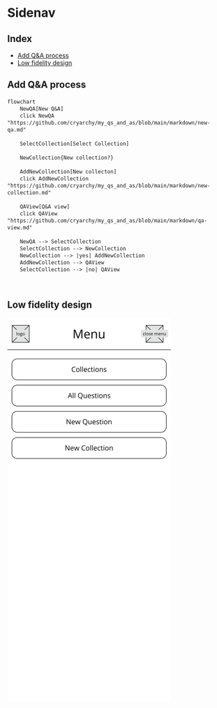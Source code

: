 # Sidenav

## Index

-   [Add Q&A process](#add-qa-process)
-   [Low fidelity design](#low-fidelity-design)

## Add Q&A process

```mermaid
flowchart
    NewQA[New Q&A]
    click NewQA "https://github.com/cryarchy/my_qs_and_as/blob/main/markdown/new-qa.md"

    SelectCollection[Select Collection]

    NewCollection{New collection?}

    AddNewCollection[New collecton]
    click AddNewCollection "https://github.com/cryarchy/my_qs_and_as/blob/main/markdown/new-collection.md"

    QAView[Q&A view]
    click QAView "https://github.com/cryarchy/my_qs_and_as/blob/main/markdown/qa-view.md"

    NewQA --> SelectCollection
    SelectCollection --> NewCollection
    NewCollection --> |yes| AddNewCollection
    AddNewCollection --> QAView
    SelectCollection --> |no| QAView



```

## Low fidelity design

![Sidenav design](../wireframes/sidenav.png)
